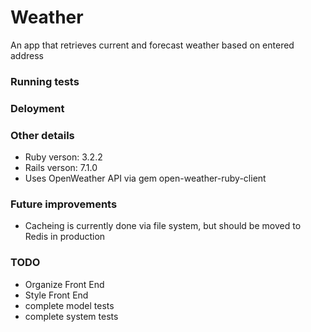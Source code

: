 # Weather

An app that retrieves current and forecast weather based on entered address

### Running tests

### Deloyment

### Other details

- Ruby verson: 3.2.2
- Rails verson: 7.1.0
- Uses OpenWeather API via gem open-weather-ruby-client

### Future improvements

- Cacheing is currently done via file system, but should be moved to Redis in production

### TODO

- Organize Front End
- Style Front End
- complete model tests
- complete system tests
